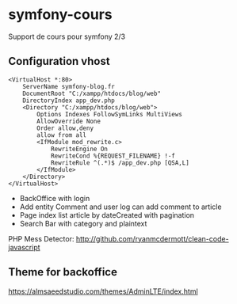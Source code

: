 # symfony-cours
Support de cours pour symfony 2/3

## Configuration vhost

```
<VirtualHost *:80>
    ServerName symfony-blog.fr
    DocumentRoot "C:/xampp/htdocs/blog/web"
    DirectoryIndex app_dev.php
    <Directory "C:/xampp/htdocs/blog/web">
        Options Indexes FollowSymLinks MultiViews
        AllowOverride None
        Order allow,deny
        allow from all
        <IfModule mod_rewrite.c>
            RewriteEngine On
            RewriteCond %{REQUEST_FILENAME} !-f
            RewriteRule ^(.*)$ /app_dev.php [QSA,L]
        </IfModule>
    </Directory>
</VirtualHost>
```

* BackOffice with login
* Add entity Comment and user log can add comment to article
* Page index list article by dateCreated with pagination
* Search Bar with category and plaintext

PHP Mess Detector: http://github.com/ryanmcdermott/clean-code-javascript

## Theme for backoffice
https://almsaeedstudio.com/themes/AdminLTE/index.html
